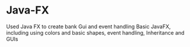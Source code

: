 # Java-FX
Used Java FX to create bank Gui and event handling
Basic JavaFX, including using colors and basic shapes, event handling, Inheritance and GUIs

